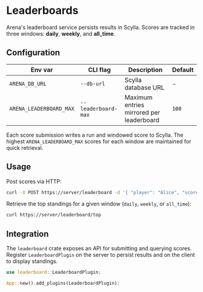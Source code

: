 # Leaderboards

Arena's leaderboard service persists results in Scylla. Scores are tracked in
three windows: **daily**, **weekly**, and **all_time**.

## Configuration

| Env var                 | CLI flag            | Description                              | Default |
| ----------------------- | ------------------- | ---------------------------------------- | ------- |
| `ARENA_DB_URL`          | `--db-url`          | Scylla database URL                      | -       |
| `ARENA_LEADERBOARD_MAX` | `--leaderboard-max` | Maximum entries mirrored per leaderboard | `100`   |

Each score submission writes a run and windowed score to Scylla. The highest
`ARENA_LEADERBOARD_MAX` scores for each window are maintained for quick
retrieval.

## Usage

Post scores via HTTP:

```bash
curl -X POST https://server/leaderboard -d '{ "player": "Alice", "score": 42 }'
```

Retrieve the top standings for a given window (`daily`, `weekly`, or `all_time`):

```bash
curl https://server/leaderboard/top
```

## Integration

The `leaderboard` crate exposes an API for submitting and querying scores.
Register `LeaderboardPlugin` on the server to persist results and on the
client to display standings.

```rust
use leaderboard::LeaderboardPlugin;

App::new().add_plugins(LeaderboardPlugin);
```
